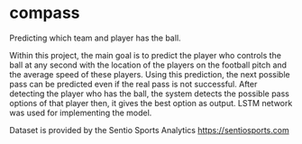 # compass
Predicting which team and player has the ball.

Within this project, the main goal is to predict the player who controls the ball at any second with the location of the players on the football pitch and the average speed of these players. Using this prediction, the next possible pass can be predicted even if the real pass is not successful. After detecting the player who has the ball, the system detects the possible pass options of that player then, it gives the best option as output. LSTM network was used for implementing the model.

Dataset is provided by the Sentio Sports Analytics https://sentiosports.com
